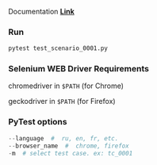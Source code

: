 Documentation **[Link](https://docs.google.com/spreadsheets/d/1o5pXHiYJGVKP1AC0TL60b3XbBTdgvhPnSVjh8QQtSLI/edit?usp=sharing)**

### Run
```python
pytest test_scenario_0001.py
```

### Selenium WEB Driver Requirements
chromedriver in `$PATH` (for Chrome) 

geckodriver in `$PATH` (for Firefox)

### PyTest options
```python
--language  #  ru, en, fr, etc.
--browser_name  #  chrome, firefox
-m  # select test case. ex: tc_0001
```
